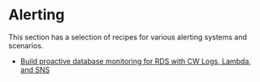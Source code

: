# Alerting

This section has a selection of recipes for various alerting systems and scenarios.

- [Build proactive database monitoring for RDS with CW Logs, Lambda, and SNS][rds-cw-sns]

[rds-cw-sns]: https://aws.amazon.com/blogs/database/build-proactive-database-monitoring-for-amazon-rds-with-amazon-cloudwatch-logs-aws-lambda-and-amazon-sns/
